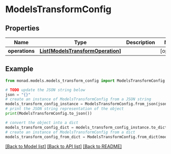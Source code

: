 # ModelsTransformConfig


## Properties

Name | Type | Description | Notes
------------ | ------------- | ------------- | -------------
**operations** | [**List[ModelsTransformOperation]**](ModelsTransformOperation.md) |  | [optional] 

## Example

```python
from monad.models.models_transform_config import ModelsTransformConfig

# TODO update the JSON string below
json = "{}"
# create an instance of ModelsTransformConfig from a JSON string
models_transform_config_instance = ModelsTransformConfig.from_json(json)
# print the JSON string representation of the object
print(ModelsTransformConfig.to_json())

# convert the object into a dict
models_transform_config_dict = models_transform_config_instance.to_dict()
# create an instance of ModelsTransformConfig from a dict
models_transform_config_from_dict = ModelsTransformConfig.from_dict(models_transform_config_dict)
```
[[Back to Model list]](../README.md#documentation-for-models) [[Back to API list]](../README.md#documentation-for-api-endpoints) [[Back to README]](../README.md)


